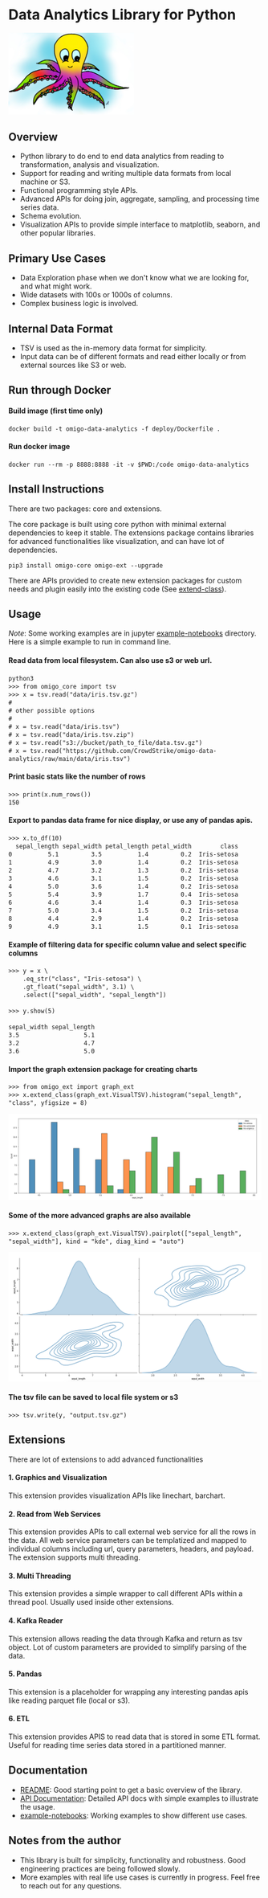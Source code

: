 # Data Analytics Library for Python 
<img src="https://github.com/CrowdStrike/omigo-data-analytics/blob/ajaiswal_dev/images/omigo-logo.jpeg" width="250">

## Overview
 * Python library to do end to end data analytics from reading to transformation, analysis and visualization.
 * Support for reading and writing multiple data formats from local machine or S3.
 * Functional programming style APIs.
 * Advanced APIs for doing join, aggregate, sampling, and processing time series data.
 * Schema evolution.
 * Visualization APIs to provide simple interface to matplotlib, seaborn, and other popular libraries.

## Primary Use Cases 
 * Data Exploration phase when we don't know what we are looking for, and what might work.
 * Wide datasets with 100s or 1000s of columns.
 * Complex business logic is involved. 

## Internal Data Format
 * TSV is used as the in-memory data format for simplicity.
 * Input data can be of different formats and read either locally or from external sources like S3 or web.

## Run through Docker
#### Build image (first time only)
```
docker build -t omigo-data-analytics -f deploy/Dockerfile .
```

#### Run docker image
```
docker run --rm -p 8888:8888 -it -v $PWD:/code omigo-data-analytics
```

## Install Instructions
There are two packages: core and extensions. 

The core package is built using core python with minimal external dependencies to keep it stable.
The extensions package contains libraries for advanced functionalities like visualization, and can have lot of dependencies.

```
pip3 install omigo-core omigo-ext --upgrade
```

There are APIs provided to create new extension packages for custom needs and plugin easily into the existing code (See [extend-class](example-notebooks/extend-class.ipynb)).

## Usage
*Note*: Some working examples are in jupyter [example-notebooks](example-notebooks) directory. Here is a simple example to run in command line.

#### Read data from local filesystem. Can also use s3 or web url.
```
python3
>>> from omigo_core import tsv
>>> x = tsv.read("data/iris.tsv.gz")
#
# other possible options
#
# x = tsv.read("data/iris.tsv")
# x = tsv.read("data/iris.tsv.zip")
# x = tsv.read("s3://bucket/path_to_file/data.tsv.gz")
# x = tsv.read("https://github.com/CrowdStrike/omigo-data-analytics/raw/main/data/iris.tsv")
```
#### Print basic stats like the number of rows
```
>>> print(x.num_rows())
150
```

#### Export to pandas data frame for nice display, or use any of pandas apis. 
```
>>> x.to_df(10)
  sepal_length sepal_width petal_length petal_width        class
0          5.1         3.5          1.4         0.2  Iris-setosa
1          4.9         3.0          1.4         0.2  Iris-setosa
2          4.7         3.2          1.3         0.2  Iris-setosa
3          4.6         3.1          1.5         0.2  Iris-setosa
4          5.0         3.6          1.4         0.2  Iris-setosa
5          5.4         3.9          1.7         0.4  Iris-setosa
6          4.6         3.4          1.4         0.3  Iris-setosa
7          5.0         3.4          1.5         0.2  Iris-setosa
8          4.4         2.9          1.4         0.2  Iris-setosa
9          4.9         3.1          1.5         0.1  Iris-setosa
```

#### Example of filtering data for specific column value and select specific columns
```
>>> y = x \
    .eq_str("class", "Iris-setosa") \
    .gt_float("sepal_width", 3.1) \
    .select(["sepal_width", "sepal_length"])

>>> y.show(5)

sepal_width	sepal_length
3.5        	         5.1
3.2        	         4.7
3.6        	         5.0
```
#### Import the graph extension package for creating charts
```
>>> from omigo_ext import graph_ext
>>> x.extend_class(graph_ext.VisualTSV).histogram("sepal_length", "class", yfigsize = 8)
```
![iris sepal_width histogram](images/iris-hist.png)

#### Some of the more advanced graphs are also available
```
>>> x.extend_class(graph_ext.VisualTSV).pairplot(["sepal_length", "sepal_width"], kind = "kde", diag_kind = "auto")
```
![iris sepal_width pairplot](images/iris-pairplot.png)

#### The tsv file can be saved to local file system or s3
```
>>> tsv.write(y, "output.tsv.gz")
```

## Extensions
There are lot of extensions to add advanced functionalities
#### 1. Graphics and Visualization
This extension provides visualization APIs like linechart, barchart. 

#### 2. Read from Web Services
This extension provides APIs to call external web service for all the rows in the data. All web service parameters can be templatized and mapped to individual columns including url, query parameters, 
headers, and payload. The extension supports multi threading.

#### 3. Multi Threading
This extension provides a simple wrapper to call different APIs within a thread pool. Usually used inside other extensions.

#### 4. Kafka Reader
This extension allows reading the data through Kafka and return as tsv object. Lot of custom parameters are provided to simplify parsing of the data.

#### 5. Pandas
This extension is a placeholder for wrapping any interesting pandas apis like reading parquet file (local or s3).

#### 6. ETL
This extension provides APIS to read data that is stored in some ETL format. Useful for reading time series data stored in a partitioned manner.

## Documentation
* [README](README.md): Good starting point to get a basic overview of the library.
* [API Documentation](https://github.com/CrowdStrike/omigo-data-analytics/wiki/API-Documentation): Detailed API docs with simple examples to illustrate the usage.
* [example-notebooks](example-notebooks): Working examples to show different use cases.

## Notes from the author
* This library is built for simplicity, functionality and robustness. Good engineering practices are being followed slowly.
* More examples with real life use cases is currently in progress. Feel free to reach out for any questions. 
